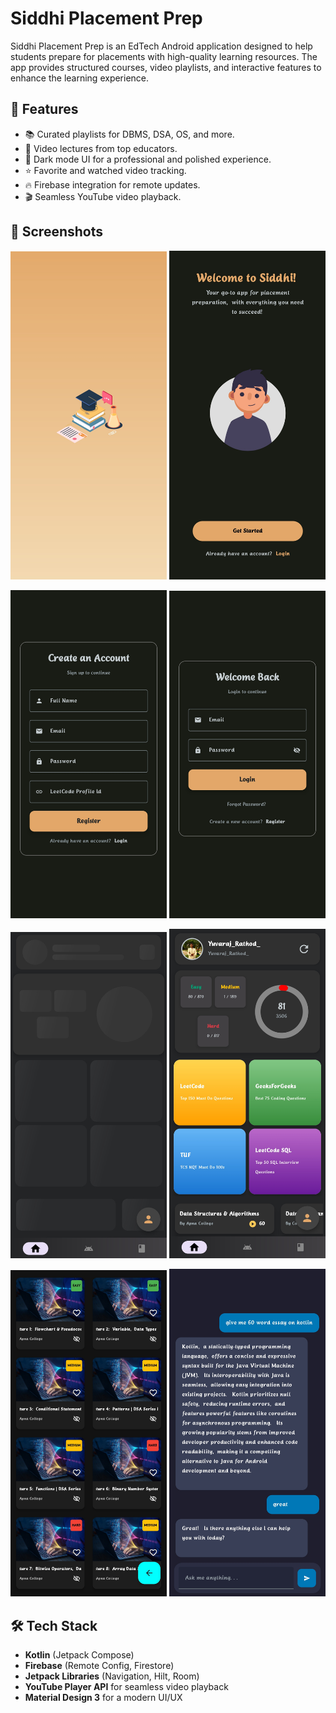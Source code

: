 # Siddhi Placement Prep

Siddhi Placement Prep is an EdTech Android application designed to help students prepare for placements with high-quality learning resources. The app provides structured courses, video playlists, and interactive features to enhance the learning experience.

## 🚀 Features

- 📚 Curated playlists for DBMS, DSA, OS, and more.
- 🎥 Video lectures from top educators.
- 🌙 Dark mode UI for a professional and polished experience.
- ⭐ Favorite and watched video tracking.
- 🔥 Firebase integration for remote updates.
- 🎬 Seamless YouTube video playback.

## 📸 Screenshots


<img src="screenshots/splash.jpg" width="250"> <img src="screenshots/welcome.jpg" width="250">  

<img src="screenshots/register.jpg" width="250"> <img src="screenshots/login.jpg" width="250">  

<img src="screenshots/skeleton.jpg" width="250"> <img src="screenshots/home.jpg" width="250">  

<img src="screenshots/subject.jpg" width="250"> <img src="screenshots/bot.jpg" width="250">  

## 🛠 Tech Stack

- **Kotlin** (Jetpack Compose)
- **Firebase** (Remote Config, Firestore)
- **Jetpack Libraries** (Navigation, Hilt, Room)
- **YouTube Player API** for seamless video playback
- **Material Design 3** for a modern UI/UX
